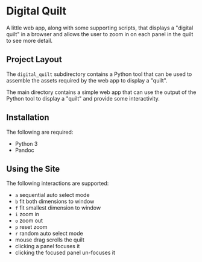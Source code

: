 # Digital Quilt

A little web app, along with some supporting scripts, that displays a "digital
quilt" in a browser and allows the user to zoom in on each panel in the quilt to
see more detail.

## Project Layout

The `digital_quilt` subdirectory contains a Python tool that can be used to
assemble the assets required by the web app to display a "quilt".

The main directory contains a simple web app that can use the output of the
Python tool to display a "quilt" and provide some interactivity.

## Installation

The following are required:

  - Python 3
  - Pandoc

## Using the Site

The following interactions are supported:

  - `a` sequential auto select mode
  - `b` fit both dimensions to window
  - `f` fit smallest dimension to window
  - `i` zoom in
  - `o` zoom out
  - `p` reset zoom
  - `r` random auto select mode
  - mouse drag scrolls the quilt
  - clicking a panel focuses it
  - clicking the focused panel un-focuses it
